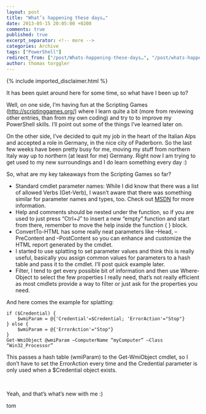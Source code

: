 ```yaml
---
layout: post
title: "What’s happening these days…"
date: 2013-05-15 20:05:00 +0200
comments: true
published: true
excerpt_separator: <!-- more -->
categories: Archive
tags: ["PowerShell"]
redirect_from: ["/post/Whats-happening-these-days…", "/post/whats-happening-these-days…"]
author: thomas torggler
---
```

<!-- more -->
{% include imported_disclaimer.html %}
<p>It has been quiet around here for some time, so what have I been up to?</p>  <p>Well, on one side, I’m having fun at the Scripting Games (<a title="http://scriptinggames.org/" href="http://scriptinggames.org/">http://scriptinggames.org/</a>) where I learn quite a bit (more from reviewing other entries, than from my own coding) and try to to improve my PowerShell skills. I’ll point out some of the things I’ve learned later on.</p>  <p>On the other side, I’ve decided to quit my job in the heart of the Italian Alps and accepted a role in Germany, in the nice city of Paderborn. So the last few weeks have been pretty busy for me, moving my stuff from northern Italy way up to northern (at least for me) Germany. Right now I am trying to get used to my new surroundings and I do learn something every day :)</p>  <p>So, what are my key takeaways from the Scripting Games so far?</p>  <ul>   <li>Standard cmdlet parameter names: While I did know that there was a list of allowed Verbs (Get-Verb), I wasn’t aware that there was something similar for parameter names and types, too. Check out <a href="http://msdn.microsoft.com/en-us/library/windows/desktop/dd878352(v=vs.85).aspx">MSDN</a> for more information.</li>    <li>Help and comments should be nested under the function, so if you are used to just press “Ctrl+J” to insert a new “empty” function and start from there, remember to move the help inside the function { } block.</li>    <li>ConvertTo-HTML has some really neat parameters like –Head, –PreContent and –PostContent so you can enhance and customize the HTML report generated by the cmdlet.</li>    <li>I started to use splatting to set parameter values and think this is really useful, basically you assign common values for parameters to a hash table and pass it to the cmdlet. I’ll post quick example later.</li>    <li>Filter, I tend to get every possible bit of information and then use Where-Object to select the few properties I really need, that’s not really efficient as most cmdlets provide a way to filter or just ask for the properties you need.</li> </ul>  <p>And here comes the example for splatting:</p>  <p><code>if ($Credential) {     <br />&#160;&#160;&#160; $wmiParam = @{'Credential'=$Credential; 'ErrorAction'=&quot;Stop&quot;}      <br />} else {      <br />&#160;&#160;&#160; $wmiParam = @{'ErrorAction'=&quot;Stop&quot;}      <br />}       <br />Get-WmiObject @wmiParam –ComputerName “myComputer” –Class “Win32_Processor”</code></p>  <p>This passes a hash table (wmiParam) to the Get-WmiObject cmdlet, so I don’t have to set the ErrorAction every time and the Credential parameter is only used when a $Credential object exists.</p>  <p>&#160;</p>  <p>Yeah, and that’s what’s new with me :)</p>  <p>tom</p>
